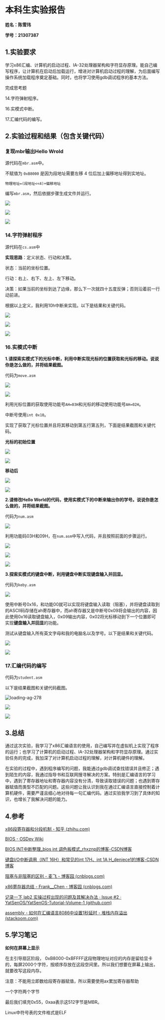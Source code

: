 # 本科生实验报告

**姓名：陈雪玮**

**学号：21307387**

## 1.实验要求

学习x86汇编、计算机的启动过程、IA-32处理器架构和字符显存原理。能自己编写程序，让计算机在启动后加载运行，增进对计算机启动过程的理解，为后面编写操作系统加载程序奠定基础。同时，也将学习使用gdb调试程序的基本方法。

完成思考题

14.字符弹射程序。

16.实模式中断。

17.汇编代码的编写。

## 2.实验过程和结果（包含关键代码）

### 复现mbr输出Hello Wrold

源代码在`mbr.asm`中。

不赋值为 `0xB8000` 是因为段地址需要左移 4 位后加上偏移地址得到实地址。

`物理地址=(段地址<<4)+偏移地址`

编写`mbr.asm`，然后依据步骤生成文件并运行。

![](C:\Users\Chan\AppData\Roaming\marktext\images\2023-03-16-20-30-46-image.png)

![](C:\Users\Chan\AppData\Roaming\marktext\images\2023-03-16-20-19-47-image.png)

![](C:\Users\Chan\AppData\Roaming\marktext\images\2023-03-15-11-34-45-image.png)

### 14.字符弹射程序

源代码在`cs.asm`中

**实现思路**：定义状态、行动和决策。

状态：当前的坐标位置。

行动：右上、右下、左上、左下移动。

决策：如果当前的坐标到达了边缘，那么下一次就四十五度反弹；否则沿着前一行动前进。

根据以上定义，我利用10h中断来实现。以下是结果和关键代码。

![](C:\Users\Chan\AppData\Roaming\marktext\images\2023-03-19-22-55-11-image.png)

![](C:\Users\Chan\AppData\Roaming\marktext\images\2023-03-19-23-00-07-image.png)

![](C:\Users\Chan\AppData\Roaming\marktext\images\2023-03-19-23-02-54-image.png)

### 16.实模式中断

**1.请探索实模式下的光标中断，利用中断实现光标的位置获取和光标的移动。说说你是怎么做的，并将结果截图。**

代码为`move.asm`

![](C:\Users\Chan\AppData\Roaming\marktext\images\2023-03-19-23-06-01-image.png)

![](C:\Users\Chan\AppData\Roaming\marktext\images\2023-03-16-21-27-24-image.png)

利用光标位置的获取使用功能号`AH=03H`和光标的移动使用功能号`AH=02H`。

中断号使用`int 0x10`。

实现了获取了光标位置并且将其移动到第五行第五列，下面是结果截图和关键代码。

**光标的初始位置**

![](C:\Users\Chan\AppData\Roaming\marktext\images\2023-03-16-21-11-40-image.png)

![](C:\Users\Chan\AppData\Roaming\marktext\images\2023-03-16-21-29-10-image.png)

**移动后**

![](C:\Users\Chan\AppData\Roaming\marktext\images\2023-03-16-21-32-22-image.png)

![](C:\Users\Chan\AppData\Roaming\marktext\images\2023-03-16-21-31-59-image.png)

**2.请修改Hello World的代码，使用实模式下的中断来输出你的学号。说说你是怎么做的，并将结果截图。**

代码为`num.asm`

![](C:\Users\Chan\AppData\Roaming\marktext\images\2023-03-16-22-02-28-image.png)

利用功能码03H和09H，在`num.asm`中写入代码，并且按照前面的步骤运行。

![](C:\Users\Chan\AppData\Roaming\marktext\images\2023-03-16-22-05-25-image.png)

![](C:\Users\Chan\AppData\Roaming\marktext\images\2023-03-16-22-07-59-image.png)

![](C:\Users\Chan\AppData\Roaming\marktext\images\2023-03-16-22-01-48-image.png)

**3.探索实模式的键盘中断，利用键盘中断实现键盘输入并回显。**

代码为`keby.asm`

![](C:\Users\Chan\AppData\Roaming\marktext\images\2023-03-16-22-38-25-image.png)

使用中断号0x16，和功能00就可以实现将键盘输入读取（阻塞），并将键盘读取到的ASCII码存储在ah寄存器中，而ah寄存器又是中断号0x09将会输出的内容，因此使用0x16读取键盘输入，0x09输出内容，0x02将光标移动到下一个位置即可实现**键盘输入并回显**的功能。

测试从键盘输入所有英文字母和我的电脑名以及学号。以下是结果和关键代码。

![](C:\Users\Chan\AppData\Roaming\marktext\images\2023-03-17-10-13-02-image.png)

![](C:\Users\Chan\AppData\Roaming\marktext\images\2023-03-17-10-10-57-image.png)

### 17.汇编代码的编写

代码为`student.asm`

以下是结果截图和关键代码截图。

![loading-ag-278](C:\Users\Chan\AppData\Roaming\marktext\images\2023-03-19-11-42-04-image.png)

![](C:\Users\Chan\AppData\Roaming\marktext\images\2023-03-19-23-15-33-image.png)

![](C:\Users\Chan\AppData\Roaming\marktext\images\2023-03-19-23-17-03-image.png)

## 3.总结

通过这次实验，我学习了x86汇编语言的使用，自己编写并在虚拟机上实现了程序的运行；也学习了计算机的启动过程、IA-32处理器架构和字符显存原理。通过实验任务的完成，我加深了对计算机启动过程的理解，对计算机硬件的理解。

在实验的过程中，遇到程序编写的问题，我能通过gdb调试查找错误并且修正；遇到陌生的内容，我通过指导书和互联网搜寻解决的方案。特别是汇编语言的学习中，遇到了寄存器地址和寄存器内容没有分清，导致读取错误的问题；也遇到寄存器赋值而类型不匹配的问题。这些问题让我认识到我在通过汇编语言直接控制着计算机硬件，需要严谨且细心地对待每一句汇编代码。通过实验我学习到了具体的知识，也增长了我解决问题的能力。

## 4.参考

[x86段寄存器和分段机制 - 知乎 (zhihu.com)](https://zhuanlan.zhihu.com/p/324210723#:~:text=x86%E5%B0%86%E7%89%A9%E7%90%86%E5%86%85%E5%AD%98%E5%88%92%E5%88%86%E5%BE%88%E5%A4%9A%E6%AE%B5%EF%BC%88%E6%89%80%E6%9C%89%E7%9A%84%E6%93%8D%E4%BD%9C%E9%83%BD%E6%98%AF%E5%9C%A8%E7%9C%9F%E5%AE%9E%E7%9A%84%E7%89%A9%E7%90%86%E5%86%85%E5%AD%98%E4%B8%8A%EF%BC%8C%E5%BD%93%E6%97%B6%E6%B2%A1%E6%9C%89%E6%93%8D%E4%BD%9C%E7%B3%BB%E7%BB%9F%E8%BF%99%E4%B9%88%E4%B8%80%E8%AF%B4%EF%BC%8C%E8%BF%99%E6%A0%B7%E5%B0%B1%E6%98%AF%E6%89%80%E8%B0%93%E7%9A%84%E5%AE%9E%E6%A8%A1%E5%BC%8F%EF%BC%89%EF%BC%8C%E6%AE%B5%E5%9F%BA%E5%9C%B0%E5%9D%80%E9%87%87%E7%94%A8%E4%B8%A4%E5%AD%97%E8%8A%82%E5%AF%B9%E9%BD%90,%2816%E7%9A%84%E5%80%8D%E6%95%B0%29%EF%BC%8C%E5%8D%B316%E4%BD%8D%E7%9A%84%E6%AE%B5%E5%AF%84%E5%AD%98%E5%99%A8%E5%8F%AA%E9%9C%80%E8%A6%81%E8%AE%B0%E5%BD%95%E5%9C%B0%E5%9D%80%E7%9A%84%E9%AB%9816%E4%BD%8D%EF%BC%8Cip%E5%AF%84%E5%AD%98%E5%99%A8%E8%AE%B0%E5%BD%95%E6%AE%B5%E5%86%85%E5%81%8F%E7%A7%BB%E9%87%8F%E3%80%82)

[BIOS - OSDev Wiki](https://wiki.osdev.org/BIOS)

[BIOS INT中断整理_bios int 调色板模式_rhxznp的博客-CSDN博客](https://blog.csdn.net/qq_28256699/article/details/121107900)

[键盘I/O中断调用（INT 16H）和常见的int 17H、int 1A H_deniece1的博客-CSDN博客](https://blog.csdn.net/deniece1/article/details/103447413)

[阻塞与非阻塞的区别 - 麦飞 - 博客园 (cnblogs.com)](https://www.cnblogs.com/orez88/articles/2513460.html)

[x86寄存器总结 - Frank__Chen - 博客园 (cnblogs.com)](https://www.cnblogs.com/FrankChen831X/p/10482718.html)

[记录一下 lab2 实操过程出现的问题及其解决办法 · Issue #2 · YatSenOS/YatSenOS-Tutorial-Volume-1 (github.com)](https://github.com/YatSenOS/YatSenOS-Tutorial-Volume-1/issues/2)

[assembly - 如何在汇编语言8086中设置1秒延时 - 堆栈内存溢出 (stackoom.com)](https://stackoom.com/question/11mip)

## 5.学习笔记

**如何在屏幕上显示**

在主引导扇区阶段， 0xB8000-0xBFFFF这段物理地址对应的内存是留给显卡的，每屏2000个字符，按顺序存放在这段空间里。所以我们想要在屏幕上输出，就要改写这段内存。

注意：不能用立即数给段寄存器赋值，所以需要使用ax累加寄存器帮助

一个字符两个字节

最后我们填充0x55，0xaa表示这512字节是MBR。

Linux中符号表的文件格式是ELF
